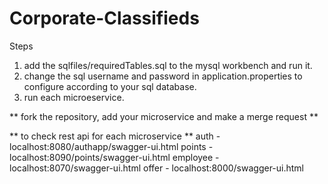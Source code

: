 # Corporate-Classifieds
Steps
1) add the sqlfiles/requiredTables.sql to the mysql workbench and run it.
2) change the sql username and password in application.properties to configure according to your sql database.
3) run each microeservice.

** fork the repository, add your microservice and make a merge request **

** to check rest api for each microservice **
auth - localhost:8080/authapp/swagger-ui.html
points - localhost:8090/points/swagger-ui.html
employee - localhost:8070/swagger-ui.html
offer - localhost:8000/swagger-ui.html
